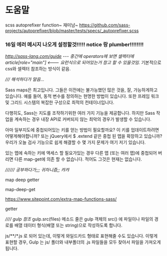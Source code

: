 # 도움말

 scss autoprefixer function~ 재미남~
 https://github.com/sass-projects/autoprefixer/blob/master/tests/specs/_autoprefixer.scss

### 16일 에러 메시지 나오게 설정할것!!!!! notice 랑 plumber!!!!!!!!


_http://sass-lang.com/guide  --- 중간에 operators에 보면 셀렉터에 article[role="main"]  <--- 요런식으로 되어있는거 참고 할 수 있을것임._
기본적으로 css와 셀렉터 참조하는 방식이 같음.



_/// 해석하다가 말음..._


Sass maps은 최고입니다. 그들은 이전에는 불가능했던 많은 것을, 잘, 가능하게하고 있습니다. 예를 들어, 동적 변수를 정의하는 현명한 방법이 있습니다. 또한 프레임 워크 및 그리드 시스템의 복잡한 구성으로 최적의 컨테이너입니다.

다행히도, Sass는 지도를 조작하기위한 여러 가지 기능을 제공합니다.
하지만 Sass 작업을 계속하는 경우 내장 API로 커버되지 않는 최악의 경우가 발생할 수 있습니다.


아마 일부지도에 중첩되어있는 키를 얻는 방법이 필요할까요?
이 키를 업데이트하려면 어떻게해야합니까?
또는 jQuery에서 $ .extend 같은 중첩 된 맵을 확장하고 있습니까?
우리가 오늘 검사 기능으로 쉽게 해결할 수 몇 가지 문제가 여기 저기 있습니다.



있는 맵에 속하는 키에 액세스 할 필요가있는 경우 다른 맵 (또는 여러 맵)에 중첩되어 버리면 다른 map-get에 의존 할 수 없습니다. 적어도 그것은 현재는 없습니다.


_////// 공부하다가;;; 귀차니즘;; 캬캬_

map deep getter

map-deep-get

https://www.sitepoint.com/extra-map-functions-sass/

getter




_//// gulp 참조_
gulp.src(files) 메소드 줄은 gulp 객체의 src() 에 파일이나 파일의 경로를 배열 데이터 형식(배열 또는 string)으로 작성하도록 합니다.

js/**/*.js 로 되어 있는데, 이렇게 와일드카드 형태로 표현해줄 수도 있습니다.
이렇게 표현할 경우, Gulp 는 js/ 폴더와 내부폴더의 .js 파일들을 모두 찾아서 파일을 가져오게 됩니다.

